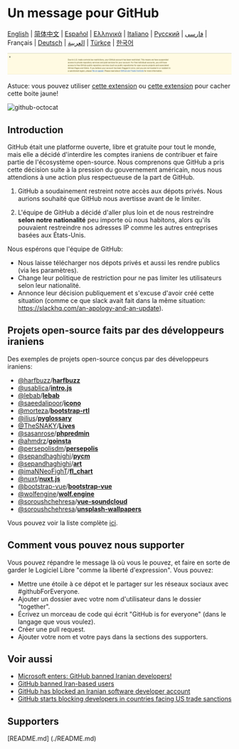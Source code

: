 # Un message pour GitHub

[English](./README.md) | [简体中文](./README-CN.md) | [Español](./README-ES.md) | [Ελληνικά](./README-GR.md) | [Italiano](./README-IT.md) | [Русский](./README-RU.md) | [فارسی](./README-PER.md) | Français | [Deutsch](./README-DE.md) | [العربية](./README-AR.md) | [Türkçe](./README-TR.md) | [한국어](./README-KO.md)

![alt text](./message.png)

Astuce: vous pouvez utiliser [cette extension](https://github.com/JafarAkhondali/remove-github-restrictions-message) ou [cette extension](https://github.com/MohamadKh75/ShutHub) pour cacher cette boite jaune!

![github-octocat](https://user-images.githubusercontent.com/16706911/61997137-7aa7df00-b0b2-11e9-97f1-f452855fe21c.png)


## Introduction

GitHub était une platforme ouverte, libre et gratuite pour tout le monde, mais elle a décidé d'interdire les comptes iraniens de contribuer et faire partie de l'écosystème open-source. Nous comprenons que GitHub a pris cette décision suite à la pression du gouvernement américain, nous nous attendions à une action plus respectueuse de la part de GitHub.

1. GitHub a soudainement restreint notre accès aux dépots privés. Nous aurions souhaité que GitHub nous avertisse avant de le limiter.

2. L'équipe de GitHub a décidé d'aller plus loin et de nous restreindre **selon notre nationalité** peu importe où nous habitons, alors qu'ils pouvaient restreindre nos adresses IP comme les autres entreprises basées aux États-Unis.

Nous espérons que l'équipe de GitHub:

- Nous laisse télécharger nos dépots privés et aussi les rendre publics (via les paramètres).
- Change leur politique de restriction pour ne pas limiter les utilisateurs selon leur nationalité.
- Annonce leur décision publiquement et s'excuse d'avoir créé cette situation (comme ce que slack avait fait dans la même situation: https://slackhq.com/an-apology-and-an-update).

## Projets open-source faits par des développeurs iraniens

Des exemples de projets open-source conçus par des développeurs iraniens:

- [@harfbuzz](https://github.com/harfbuzz)/[**harfbuzz**](https://github.com/harfbuzz/harfbuzz)
- [@usablica](https://github.com/usablica)/[**intro.js**](https://github.com/usablica/intro.js)
- [@lebab](https://github.com/lebab)/[**lebab**](https://github.com/lebab/lebab)
- [@saeedalipoor](https://github.com/saeedalipoor)/[**icono**](https://github.com/saeedalipoor/icono)
- [@morteza](https://github.com/morteza)/[**bootstrap-rtl**](https://github.com/morteza/bootstrap-rtl)
- [@ilius](https://github.com/ilius)/[**pyglossary**](https://github.com/ilius/pyglossary)
- [@TheSNAKY](https://github.com/TheSNAKY)/[**Lives**](https://github.com/TheSNAKY/Lives)
- [@sasanrose](https://github.com/sasanrose)/[**phpredmin**](https://github.com/sasanrose/phpredmin)
- [@ahmdrz](https://github.com/ahmdrz)/[**goinsta**](https://github.com/ahmdrz/goinsta)
- [@persepolisdm](https://github.com/persepolisdm)/[**persepolis**](https://github.com/persepolisdm/persepolis)
- [@sepandhaghighi](https://github.com/sepandhaghighi)/[**pycm**](https://github.com/sepandhaghighi/pycm)
- [@sepandhaghighi](https://github.com/sepandhaghighi)/[**art**](https://github.com/sepandhaghighi/art)
- [@imaNNeoFighT](https://github.com/imaNNeoFighT)/[**fl_chart**](https://github.com/imaNNeoFighT/fl_chart)
- [@nuxt](https://github.com/nuxt)/[**nuxt.js**](https://github.com/nuxt/nuxt.js)
- [@bootstrap-vue](https://github.com/bootstrap-vue)/[**bootstrap-vue**](https://github.com/bootstrap-vue/bootstrap-vue)
- [@wolfengine](https://github.com/wolfengine)/[**wolf.engine**](https://github.com/wolfengine/wolf.engine)
- [@soroushchehresa](https://github.com/soroushchehresa)/[**vue-soundcloud**](https://github.com/soroushchehresa/vue-soundcloud)
- [@soroushchehresa](https://github.com/soroushchehresa)/[**unsplash-wallpapers**](https://github.com/soroushchehresa/unsplash-wallpapers)

Vous pouvez voir la liste complète [ici](https://github.com/mohebifar/made-in-iran).

## Comment vous pouvez nous supporter

Vous pouvez répandre le message là où vous le pouvez, et faire en sorte de garder le Logiciel Libre "comme la liberté d'expression".
Vous pouvez:

- Mettre une étoile à ce dépot et le partager sur les réseaux sociaux avec #githubForEveryone.
- Ajouter un dossier avec votre nom d'utilisateur dans le dossier "together".
- Écrivez un morceau de code qui écrit "GitHub is for everyone" (dans le langage que vous voulez).
- Créer une pull request.
- Ajouter votre nom et votre pays dans la sections des supporters.

## Voir aussi

- [Microsoft enters: GitHub banned Iranian developers!](https://medium.com/@d.aliyamini/microsoft-enters-github-banned-iranian-developers-843f7c60a146)
- [GitHub banned Iran-based users](https://financialtribune.com/articles/sci-tech/99111/github-bans-iran-based-users)
- [GitHub has blocked an Iranian software developer account](https://hub.packtpub.com/github-has-blocked-an-iranian-software-developers-account)
- [GitHub starts blocking developers in countries facing US trade sanctions](https://www.zdnet.com/article/github-starts-blocking-developers-in-countries-facing-us-trade-sanctions)

## Supporters
[README.md] (./README.md)
